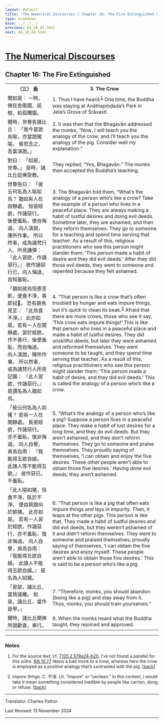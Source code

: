 ```yaml
---
layout: default
title: 'The Numerical Discourses | Chapter 16: The Fire Extinguished | 3. The Crow'
type: kramdown
base: ../../../
previous: EA_16_02.html
next: EA_16_04.html
---
```


<h1><a href='../index.html'>The Numerical Discourses</a></h1>
<h2>Chapter 16: The Fire Extinguished</h2>

<table class="trans">
  <th class='ch'>（三） 烏</th>
  <th class='en'>3. The Crow</th>
  <tr>
    <td class='ch' title='t125.2.579a24'>聞如是： 一時，佛在舍衛國、祇樹、給孤獨園。</td>
    <td id='p1'>1. Thus I have heard:<sup id="ref1"><a href="#n1">1</a></sup> One time, the Buddha was staying at Anāthapiṇḍada’s Park in Jeta’s Grove of Śrāvastī.</td>
  </tr>
  <tr>
    <td class='ch' title='t125.2.579a25'>爾時，世尊告諸比丘： 「我今當說烏喻，亦當說猪喻。 善思念之，吾當演說。」</td>
    <td id='p2'>2. It was then that the Bhagavān addressed the monks, “Now, I will teach you the analogy of the crow, and I’ll teach you the analogy of the pig. Consider well my explanation.”</td>
  </tr>
  <tr>
    <td class='ch' title='t125.2.579a26'>對曰： 「如是，世尊。」 是時，諸比丘從佛受教。</td>
    <td>They replied, “Yes, Bhagavān.” The monks then accepted the Buddha’s teaching.</td>
  </tr>
  <tr>
    <td class='ch' title='t125.2.579a27'>世尊告曰： 「彼云何名為人喻如烏？ 猶如有人在寂靜處。 恒習婬欲，作諸惡行。 後便羞恥，便自悔過。 向人演說，陳所作事。 所以然者，或為諸梵行人，所見譏彈： 『此人習欲，作諸惡行。』 彼作諸惡行已，向人悔過，自知羞恥。</td>
    <td id='p3'>3. The Bhagavān told them, “What’s the analogy of a person who’s like a crow? Take the example of a person who lives in a peaceful place. They are always making a habit of lustful desires and doing evil deeds. Sometime later, they are ashamed, and then they reform themselves. They go to someone for a teaching and spend time serving that teacher. As a result of this, religious practitioners who see this person might slander them: ‘This person made a habit of desire and they did evil deeds.’ After they did those evil deeds, they went to someone and repented because they felt ashamed.</td>
  </tr>
  <tr>
    <td class='ch' title='t125.2.579b3'>「猶如彼烏恒患苦飢，便食不淨，尋即拭𠿘。 恐有餘鳥見言： 『此烏食不淨。』 此亦如是。若有一人在閑靜處，習於婬欲。 作不善行，後便羞恥，而自悔過。 向人演說，陳所作事。 所以然者，或為諸梵行人所見記識： 『此人習欲，作諸惡行。』 是謂名為人猶如烏。</td>
    <td id='p4'>4. “That person is like a crow that’s often troubled by hunger and eats impure things, but it’s quick to clean its beak.<sup id="ref2"><a href="#n2">2</a></sup> Afraid that there are more crows, those who see it say, ‘This crow eats impure things!’ This is like that person who lives in a peaceful place and made a habit of lustful desires. They did unskillful deeds, but later they were ashamed and reformed themselves. They went someone to be taught, and they spend time serving that teacher. As a result of this, religious practitioners who see this person might slander them: ‘This person made a habit of desire, and they did evil deeds.’ This is called the analogy of a person who’s like a crow.</td>
  </tr>
  <tr>
    <td class='ch' title='t125.2.579b9'>「彼云何名為人如猪？ 若有一人在閑靜處。 長習婬欲，作諸惡行。 亦不羞恥，復非悔過。 向人自譽。 貢高自用： 『我能得五欲自娛。 此諸人等不能得五欲。』 彼作惡已，不羞恥。</td>
    <td id='p5'>5. “What’s the analogy of a person who’s like a pig? Suppose a person lives in a peaceful place. They make a habit of lust desires for a long time, and they do evil deeds. But they aren’t ashamed, and they don’t reform themselves. They go to someone and praise themselves. They proudly saying of themselves, ‘I can obtain and enjoy the five desires. These other people aren’t able to obtain those five desires.’ Having done evil deeds, they aren’t ashamed.</td>
  </tr>
  <tr>
    <td class='ch' title='t125.2.579b14'>「此人喻如猪，恒食不淨，臥於不淨。 便自跳踉向於餘猪。 此亦如是。 若有一人習於婬欲，作諸惡行，亦不羞恥，復非悔過。 向人自譽，貢高自用： 『我能得五欲自娛。 此諸人不能得五欲自娛。』 是名為人如猪。</td>
    <td id='p6'>6. “That person is like a pig that often eats impure things and lays in impurity. Then, it leaps at the other pigs. This person is like that. They made a habit of lustful desires and did evil deeds, but they weren’t ashamed of it and didn’t reform themselves. They went to someone and praised themselves, proudly saying of themselves, ‘I can obtain the five desires and enjoy myself. These people aren’t able to obtain those five desires.’ This is said to be a person who’s like a pig.</td>
  </tr>
  <tr>
    <td class='ch' title='t125.2.579b18'>「是故，諸比丘，當捨遠離。 如是，諸比丘，當作是學。」</td>
    <td id='p7'>7. “Therefore, monks, you should abandon [being like a pig] and stay away from it. Thus, monks, you should train yourselves.”</td>
  </tr>
  <tr>
    <td class='ch' title='t125.2.579b20'>爾時，諸比丘聞佛所說歡喜，奉行。</td>
    <td id='p8'>8. When the monks heard what the Buddha taught, they rejoiced and approved.</td>
  </tr>
</table>

<hr/>

<h3 id="notes">Notes</h3>

<ol class="notes-list">
<li id="n1"><p>For the source text, cf. <a href="https://cbetaonline.dila.edu.tw/zh/T02n0125_p0579a24" target="_blank">T125.2.579a24-b20</a>. I’ve not found a parallel for this <em>sūtra</em>. <a href="https://suttacentral.net/an10.77" target="_blank">AN 10.77</a> likens a bad monk to a crow, whereas here the crow is employed as a positive analogy that’s contrasted with the pig. [<a href="#ref1">back</a>]</p></li>
<li id="n2"><p><em>impure things</em>. C. 不淨. Lit. “impure” or “unclean.” In this context, I would take it mean something considered inedible by people like carrion, dung, or refuse. [<a href="#ref2">back</a>]</p></li>
</ol>
<hr/>

<p class="translator">Translator: Charles Patton</p>
<p class='revised'>Last Revised: 13 November 2024</p>

<hr/>